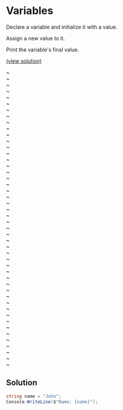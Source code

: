 # Variables

Declare a variable and initialize it with a value.

Assign a new value to it.

Print the variable's final value.

[(view solution)](#solution)

~  
~  
~  
~  
~  
~  
~  
~  
~  
~  
~  
~  
~  
~  
~  
~  
~  
~  
~  
~  
~  
~  
~  
~  
~  
~  
~  
~  
~  
~  
~  
~  
~  
~  
~  
~  
~  
~  
~  
~  
~  
~  
~  
~  
~  
~  
~  
~  

## Solution

```csharp
string name = "John";
Console.WriteLine($"Name: {name}");
```